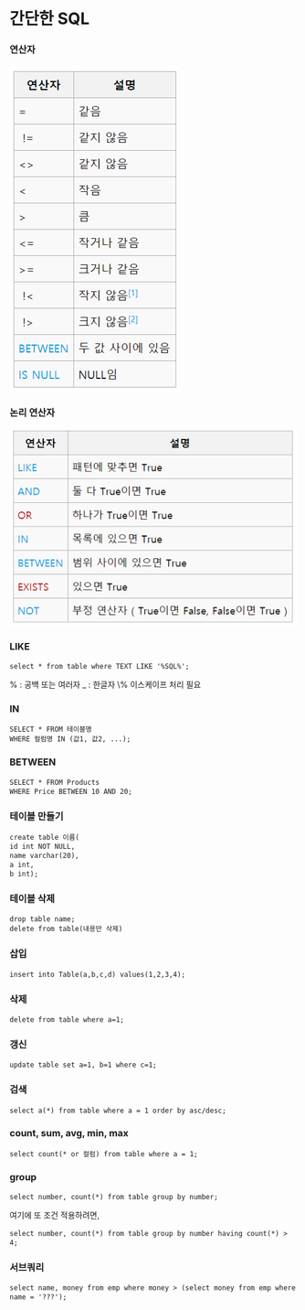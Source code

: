 # 간단한 SQL  

### 연산자  
![연산자](operator.PNG)

### 논리 연산자  
![논리연산자](logicalOperator.PNG)

### LIKE
```
select * from table where TEXT LIKE '%SQL%';
```
% : 공백 또는 여러자
_ : 한글자
\\% 이스케이프 처리 필요

### IN
```
SELECT * FROM 테이블명
WHERE 컬럼명 IN (값1, 값2, ...);
```
### BETWEEN
```
SELECT * FROM Products
WHERE Price BETWEEN 10 AND 20;
```

### 테이블 만들기  
```
create table 이름(
id int NOT NULL,
name varchar(20),
a int,
b int);
```  

### 테이블 삭제  
```
drop table name;
delete from table(내용만 삭제)
```

### 삽입  
```
insert into Table(a,b,c,d) values(1,2,3,4);
```

### 삭제  
```
delete from table where a=1;
```

### 갱신  
```
update table set a=1, b=1 where c=1;
```

### 검색
```
select a(*) from table where a = 1 order by asc/desc;
```

### count, sum, avg, min, max  
```
select count(* or 컬럼) from table where a = 1;
```

### group  
```
select number, count(*) from table group by number;
```
여기에 또 조건 적용하려면,  
```
select number, count(*) from table group by number having count(*) > 4;
```

### 서브쿼리  
```
select name, money from emp where money > (select money from emp where name = '???');
```
